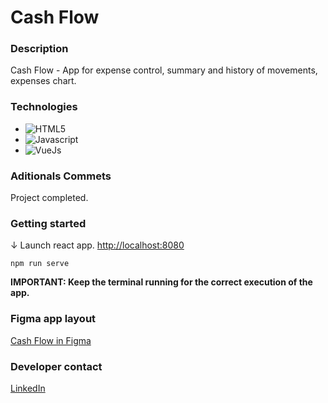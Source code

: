 # Cash Flow

### Description

Cash Flow - App for expense control, summary and history of movements, expenses chart.

### Technologies

- ![HTML5](https://img.shields.io/badge/html5-%23E34F26.svg?style=for-the-badge&logo=html5&logoColor=white)
- ![Javascript](https://img.shields.io/badge/javascript-%23323330.svg?style=for-the-badge&logo=javascript&logoColor=%23F7DF1E)
- ![VueJs](https://img.shields.io/badge/vue.js-%2335495e.svg?style=for-the-badge&logo=vuedotjs&logoColor=%234FC08D)

### Aditionals Commets

Project completed.

### Getting started

↓ Launch react app. [http://localhost:8080](http://localhost:8080)

```console
npm run serve
```

**IMPORTANT: Keep the terminal running for the correct execution of the app.**

### Figma app layout

[Cash Flow in Figma](https://www.figma.com/file/MRah7af6dalQuXIhoqLDa5/Personal-CashFlow?type=design&node-id=0%3A1&mode=design&t=dV7ClP3AUD9uoOAL-1)

### Developer contact

[LinkedIn](https://www.linkedin.com/in/kevinmadrid-dev/)
